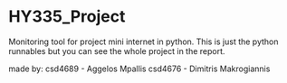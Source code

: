 # HY335_Project
Monitoring tool for project mini internet in python. 
This is just the python runnables but you can see the whole project in the report.

made by:
csd4689 - Aggelos Mpallis
csd4676 - Dimitris Makrogiannis
